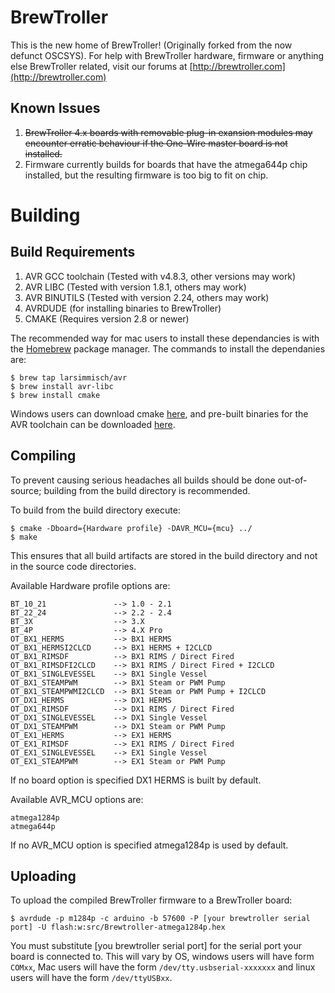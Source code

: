 BrewTroller
=====

This is the new home of BrewTroller! (Originally forked from the now defunct OSCSYS). For help with BrewTroller hardware, firmware or anything else BrewTroller related, visit our forums at
[http://brewtroller.com](http://brewtroller.com)

Known Issues
-----
1. ~~BrewTroller 4.x boards with removable plug-in exansion modules may encounter erratic behaviour if the One-Wire master board is not installed.~~
2. Firmware currently builds for boards that have the atmega644p chip installed, but the resulting firmware is too big to fit on chip.


Building
=====

Build Requirements
-----
1. AVR GCC toolchain (Tested with v4.8.3, other versions may work)
2. AVR LIBC (Tested with version 1.8.1, others may work)
3. AVR BINUTILS (Tested with version 2.24, others may work)
4. AVRDUDE (for installing binaries to BrewTroller)
5. CMAKE (Requires version 2.8 or newer)

The recommended way for mac users to install these dependancies is with the [Homebrew](http://brew.sh) package manager.
The commands to install the dependanies are:
  ```
  $ brew tap larsimmisch/avr
  $ brew install avr-libc
  $ brew install cmake
  ```
Windows users can download cmake [here](http://www.cmake.org/download/), and pre-built binaries for the AVR toolchain can be downloaded [here](http://sourceforge.net/projects/mobilechessboar/files/avr-gcc%20snapshots%20%28Win32%29/avr-gcc-4.8_2013-03-06_mingw32.zip/download).  

Compiling
------

To prevent causing serious headaches all builds should be done out-of-source; building from the build directory is recommended.

To build from the build directory execute:

```
$ cmake -Dboard={Hardware profile} -DAVR_MCU={mcu} ../
$ make
```

This ensures that all build artifacts are stored in the build directory and not in the source code directories.

Available Hardware profile options are:

    BT_10_21               --> 1.0 - 2.1
    BT_22_24               --> 2.2 - 2.4
    BT_3X                  --> 3.X
    BT_4P                  --> 4.X Pro
    OT_BX1_HERMS           --> BX1 HERMS
    OT_BX1_HERMSI2CLCD     --> BX1 HERMS + I2CLCD
    OT_BX1_RIMSDF          --> BX1 RIMS / Direct Fired
    OT_BX1_RIMSDFI2CLCD    --> BX1 RIMS / Direct Fired + I2CLCD
    OT_BX1_SINGLEVESSEL    --> BX1 Single Vessel
    OT_BX1_STEAMPWM        --> BX1 Steam or PWM Pump
    OT_BX1_STEAMPWMI2CLCD  --> BX1 Steam or PWM Pump + I2CLCD
    OT_DX1_HERMS           --> DX1 HERMS
    OT_DX1_RIMSDF          --> DX1 RIMS / Direct Fired
    OT_DX1_SINGLEVESSEL    --> DX1 Single Vessel
    OT_DX1_STEAMPWM        --> DX1 Steam or PWM Pump
    OT_EX1_HERMS           --> EX1 HERMS
    OT_EX1_RIMSDF          --> EX1 RIMS / Direct Fired
    OT_EX1_SINGLEVESSEL    --> EX1 Single Vessel
    OT_EX1_STEAMPWM        --> EX1 Steam or PWM Pump
If no board option is specified DX1 HERMS is built by default.

Available AVR_MCU options are:

    atmega1284p
    atmega644p
If no AVR_MCU option is specified atmega1284p is used by default.

Uploading
-----
To upload the compiled BrewTroller firmware to a BrewTroller board:

```
$ avrdude -p m1284p -c arduino -b 57600 -P [your brewtroller serial port] -U flash:w:src/Brewtroller-atmega1284p.hex
```

You must substitute [you brewtroller serial port] for the serial port your board is connected to. This will vary by OS, windows users will have form `COMxx`,
Mac users will have the form `/dev/tty.usbserial-xxxxxxx` and linux users will have the form `/dev/ttyUSBxx`.
